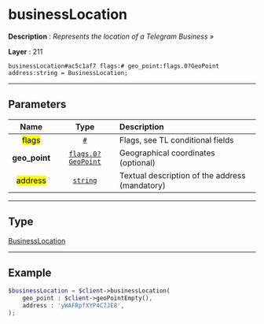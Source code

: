 # businessLocation

**Description** : *Represents the location of a Telegram Business »*

**Layer** : 211

```tl
businessLocation#ac5c1af7 flags:# geo_point:flags.0?GeoPoint address:string = BusinessLocation;
```

---

## Parameters

| Name | Type | Description |
| :---: | :---: | :--- |
| <mark>flags</mark> | [`#`](type/#) | Flags, see TL conditional fields |
| **geo_point** | [`flags.0?GeoPoint`](type/GeoPoint) | Geographical coordinates (optional) |
| <mark>address</mark> | [`string`](type/string) | Textual description of the address (mandatory) |

---

## Type

[BusinessLocation](type/BusinessLocation)

---

## Example

```php
$businessLocation = $client->businessLocation(
	geo_point : $client->geoPointEmpty(),
	address : 'yWAFRpfXYP4C7JE8',
);
```